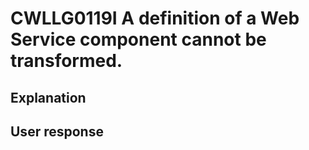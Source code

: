 # CWLLG0119I A definition of a Web Service component cannot be transformed.

## Explanation

## User response
